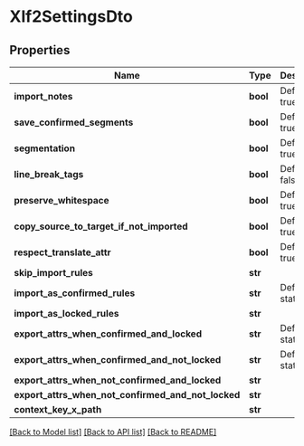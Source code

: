 # Xlf2SettingsDto

## Properties
Name | Type | Description | Notes
------------ | ------------- | ------------- | -------------
**import_notes** | **bool** | Default: true | [optional] 
**save_confirmed_segments** | **bool** | Default: true | [optional] 
**segmentation** | **bool** | Default: true | [optional] 
**line_break_tags** | **bool** | Default: false | [optional] 
**preserve_whitespace** | **bool** | Default: true | [optional] 
**copy_source_to_target_if_not_imported** | **bool** | Default: true | [optional] 
**respect_translate_attr** | **bool** | Default: true | [optional] 
**skip_import_rules** | **str** |  | [optional] 
**import_as_confirmed_rules** | **str** | Default: state&#x3D;final | [optional] 
**import_as_locked_rules** | **str** |  | [optional] 
**export_attrs_when_confirmed_and_locked** | **str** | Default: state&#x3D;final | [optional] 
**export_attrs_when_confirmed_and_not_locked** | **str** | Default: state&#x3D;final | [optional] 
**export_attrs_when_not_confirmed_and_locked** | **str** |  | [optional] 
**export_attrs_when_not_confirmed_and_not_locked** | **str** |  | [optional] 
**context_key_x_path** | **str** |  | [optional] 

[[Back to Model list]](../README.md#documentation-for-models) [[Back to API list]](../README.md#documentation-for-api-endpoints) [[Back to README]](../README.md)


